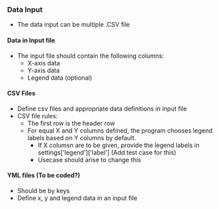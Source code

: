 ###

### Data Input

- The data input can be  multiple .CSV file

#### Data in Input file

- The input file should contain the following columns:
  - X-axis data
  - Y-axis data
  - Legend data (optional)

#### CSV Files

- Define csv files and appropriate data definitions in input file
- CSV file rules:
  - The first row is the header row
  - For equal X and Y columns defined, the program chooses legend labels based on Y columns by default.
    - If X columsn are to be given, provide the legend labels in settings['legend']['label'] (Add test case for this)
    - Usecase should arise to change this

#### YML files (To be coded?)

- Should be by keys
- Define x, y and legend data in an input file
